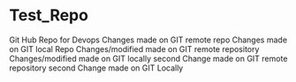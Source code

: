 # Test_Repo
Git Hub Repo for Devops
Changes made on GIT remote repo
Changes made on GIT local Repo
Changes/modified made on GIT remote repository
Changes/modified made on GIT locally
second Change made on GIT remote repository
second Change made on GIT Locally 